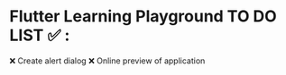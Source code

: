 # Flutter Learning Playground TO DO LIST :white_check_mark: :

:x: Create alert dialog
:x: Online preview of application
